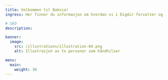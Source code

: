 ```yaml
---
title: Velkommen til Baksia!
ingress: Her finner du informasjon om hvordan vi i Digdir forvalter og og videreutvikler produktene våre, for eksmempler hvordan vi styrer, jobber og fordeler ansvaret for arbeidet.

# SEO
description:

banner:
  image:
    src: /illustrations/illustration-04.png
    alt: Illustrasjon av to personer som håndhilser

menu:
  main:
    weight: 30
---
```

